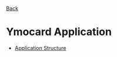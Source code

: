 [Back](/docs)


Ymocard Application
===================

* [Application Structure](?page=ymocard-structure.md)



